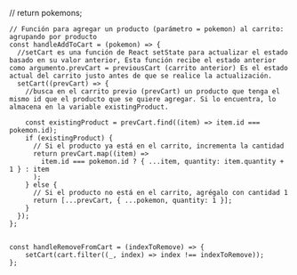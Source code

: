 // return pokemons;

    // Función para agregar un producto (parámetro = pokemon) al carrito: agrupando por producto
    const handleAddToCart = (pokemon) => {
      //setCart es una función de React setState para actualizar el estado basado en su valor anterior, Esta función recibe el estado anterior como argumento.prevCart = previousCart (carrito anterior) Es el estado actual del carrito justo antes de que se realice la actualización.
      setCart((prevCart) => {
        //busca en el carrito previo (prevCart) un producto que tenga el mismo id que el producto que se quiere agregar. Si lo encuentra, lo almacena en la variable existingProduct.

        const existingProduct = prevCart.find((item) => item.id === pokemon.id);
        if (existingProduct) {
          // Si el producto ya está en el carrito, incrementa la cantidad
          return prevCart.map((item) =>
            item.id === pokemon.id ? { ...item, quantity: item.quantity + 1 } : item
          );
        } else {
          // Si el producto no está en el carrito, agrégalo con cantidad 1
          return [...prevCart, { ...pokemon, quantity: 1 }];
        }
      });
    };


    const handleRemoveFromCart = (indexToRemove) => {
        setCart(cart.filter((_, index) => index !== indexToRemove));
    };
